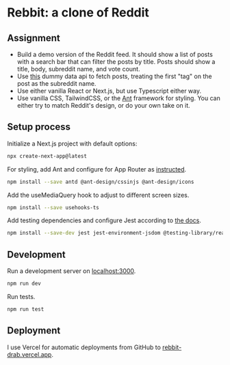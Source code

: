 # Rebbit: a clone of Reddit

## Assignment
- Build a demo version of the Reddit feed.
It should show a list of posts with a search bar that can filter the posts by title.
Posts should show a title, body, subreddit name, and vote count.
- Use [this](https://dummyjson.com/docs/posts) dummy data api to fetch posts, treating the first "tag" on the post as the subreddit name.
- Use either vanilla React or Next.js, but use Typescript either way.
- Use vanilla CSS, TailwindCSS, or the [Ant](https://ant.design/) framework for styling.
You can either try to match Reddit's design, or do your own take on it.

## Setup process

Initialize a Next.js project with default options:
```bash
npx create-next-app@latest
```

For styling, add Ant and configure for App Router as [instructed](https://ant.design/docs/react/use-with-next/).
```bash
npm install --save antd @ant-design/cssinjs @ant-design/icons
```

Add the useMediaQuery hook to adjust to different screen sizes.
```bash
npm install --save usehooks-ts
```

Add testing dependencies and configure Jest according to [the docs](https://nextjs.org/docs/pages/building-your-application/optimizing/testing#jest-and-react-testing-library).
```bash
npm install --save-dev jest jest-environment-jsdom @testing-library/react @testing-library/jest-dom whatwg-fetch
```


## Development
Run a development server on [localhost:3000](http://localhost:3000/).
```bash
npm run dev
```

Run tests.
```bash
npm run test
```


## Deployment
I use Vercel for automatic deployments from GitHub to [rebbit-drab.vercel.app](https://rebbit-drab.vercel.app/).
